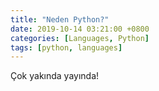 ```yaml
---
title: "Neden Python?"
date: 2019-10-14 03:21:00 +0800
categories: [Languages, Python]
tags: [python, languages]
---
```


Çok yakında yayında!